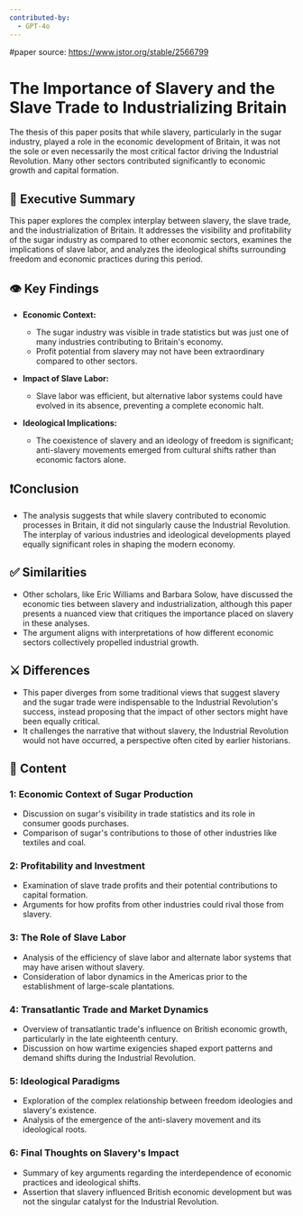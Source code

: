 ```yaml
---
contributed-by:
  - GPT-4o
---
```

#paper
source: https://www.jstor.org/stable/2566799

# The Importance of Slavery and the Slave Trade to Industrializing Britain
The thesis of this paper posits that while slavery, particularly in the sugar industry, played a role in the economic development of Britain, it was not the sole or even necessarily the most critical factor driving the Industrial Revolution. Many other sectors contributed significantly to economic growth and capital formation.

## 📎 Executive Summary
This paper explores the complex interplay between slavery, the slave trade, and the industrialization of Britain. It addresses the visibility and profitability of the sugar industry as compared to other economic sectors, examines the implications of slave labor, and analyzes the ideological shifts surrounding freedom and economic practices during this period.

## 👁️ Key Findings
- **Economic Context:**
	- The sugar industry was visible in trade statistics but was just one of many industries contributing to Britain's economy.
	- Profit potential from slavery may not have been extraordinary compared to other sectors.

- **Impact of Slave Labor:**
	- Slave labor was efficient, but alternative labor systems could have evolved in its absence, preventing a complete economic halt.

- **Ideological Implications:**
	- The coexistence of slavery and an ideology of freedom is significant; anti-slavery movements emerged from cultural shifts rather than economic factors alone.

## ❗Conclusion
- The analysis suggests that while slavery contributed to economic processes in Britain, it did not singularly cause the Industrial Revolution. The interplay of various industries and ideological developments played equally significant roles in shaping the modern economy.

## ✅ Similarities
- Other scholars, like Eric Williams and Barbara Solow, have discussed the economic ties between slavery and industrialization, although this paper presents a nuanced view that critiques the importance placed on slavery in these analyses. 
- The argument aligns with interpretations of how different economic sectors collectively propelled industrial growth.

## ⚔️ Differences
- This paper diverges from some traditional views that suggest slavery and the sugar trade were indispensable to the Industrial Revolution's success, instead proposing that the impact of other sectors might have been equally critical.
- It challenges the narrative that without slavery, the Industrial Revolution would not have occurred, a perspective often cited by earlier historians.

## 📖 Content
### 1: Economic Context of Sugar Production
- Discussion on sugar's visibility in trade statistics and its role in consumer goods purchases.
- Comparison of sugar's contributions to those of other industries like textiles and coal.

### 2: Profitability and Investment
- Examination of slave trade profits and their potential contributions to capital formation.
- Arguments for how profits from other industries could rival those from slavery.

### 3: The Role of Slave Labor
- Analysis of the efficiency of slave labor and alternate labor systems that may have arisen without slavery.
- Consideration of labor dynamics in the Americas prior to the establishment of large-scale plantations.

### 4: Transatlantic Trade and Market Dynamics
- Overview of transatlantic trade's influence on British economic growth, particularly in the late eighteenth century.
- Discussion on how wartime exigencies shaped export patterns and demand shifts during the Industrial Revolution.

### 5: Ideological Paradigms
- Exploration of the complex relationship between freedom ideologies and slavery's existence.
- Analysis of the emergence of the anti-slavery movement and its ideological roots.

### 6: Final Thoughts on Slavery's Impact
- Summary of key arguments regarding the interdependence of economic practices and ideological shifts.
- Assertion that slavery influenced British economic development but was not the singular catalyst for the Industrial Revolution.